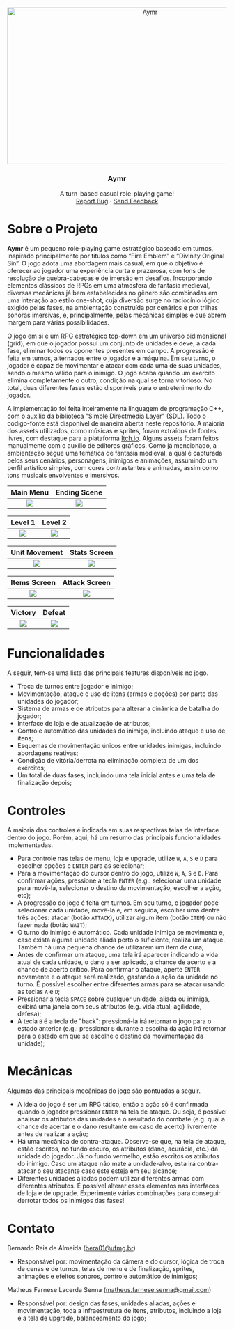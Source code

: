<!-- LOGO -->
<br />
<p align="center">
  <a href="https://github.com/bereis01/DJD_TP/blob/main/README.md">
    <img src="./Docs/aymr_logo.png" alt="Aymr" width="640" height="360">
  </a>

  <h3 align="center"><strong>Aymr</strong></h3>
  <p align="center">
    A turn-based casual role-playing game!
    <br />
    <a href="https://github.com/bereis01/DJD_TP/issues">Report Bug</a>
    ·
    <a href="#contact">Send Feedback</a>
  </p>
</p>

<!-- DESCRIPTION -->
# Sobre o Projeto
**Aymr** é um pequeno role-playing game estratégico baseado em turnos, inspirado principalmente por títulos como “Fire Emblem” e “Divinity Original Sin”. O jogo adota uma abordagem mais casual, em que o objetivo é oferecer ao jogador uma experiência curta e prazerosa, com tons de resolução de quebra-cabeças e de imersão em desafios. Incorporando elementos clássicos de RPGs em uma atmosfera de fantasia medieval, diversas mecânicas já bem estabelecidas no gênero são combinadas em uma interação ao estilo one-shot, cuja diversão surge no raciocínio lógico exigido pelas fases, na ambientação construída por cenários e por trilhas sonoras imersivas, e, principalmente, pelas mecânicas simples e que abrem margem para várias possibilidades.

O jogo em si é um RPG estratégico top-down em um universo bidimensional (grid), em que o jogador possui um conjunto de unidades e deve, a cada fase, eliminar todos os oponentes presentes em campo. A progressão é feita em turnos, alternados entre o jogador e a máquina. Em seu turno, o jogador é capaz de movimentar e atacar com cada uma de suas unidades, sendo o mesmo válido para o inimigo. O jogo acaba quando um exército elimina completamente o outro, condição na qual se torna vitorioso. No total, duas diferentes fases estão disponíveis para o entretenimento do jogador.

A implementação foi feita inteiramente na linguagem de programação C++, com o auxílio da biblioteca "Simple Directmedia Layer" (SDL). Todo o código-fonte está disponível de maneira aberta neste repositório. A maioria dos assets utilizados, como músicas e sprites, foram extraídos de fontes livres, com destaque para a plataforma <a href="https://itch.io/">Itch.io</a>. Alguns assets foram feitos manualmente com o auxílio de editores gráficos. Como já mencionado, a ambientação segue uma temática de fantasia medieval, a qual é capturada pelos seus cenários, personagens, inimigos e animações, assumindo um perfil artístico simples, com cores contrastantes e animadas, assim como tons musicais envolventes e imersivos.

Main Menu                  |  Ending Scene
:-------------------------:|:-------------------------:
![](./Docs/Title.png)  |  ![](./Docs/End.png)

Level 1                    |  Level 2
:-------------------------:|:-------------------------:
![](./Docs/Level1.png)  |  ![](./Docs/Level2.png)

Unit Movement              |  Stats Screen
:-------------------------:|:-------------------------:
![](./Docs/Movement.png)  |  ![](./Docs/Stats.png)

Items Screen               |  Attack Screen
:-------------------------:|:-------------------------:
![](./Docs/ItemsMenu.png)  |  ![](./Docs/AttackMenu.png)

Victory                    |  Defeat
:-------------------------:|:-------------------------:
![](./Docs/Victory.png)  |  ![](./Docs/Defeat.png)

<!-- FUNCTIONALITIES -->
# Funcionalidades
A seguir, tem-se uma lista das principais features disponíveis no jogo.

- Troca de turnos entre jogador e inimigo;
- Movimentação, ataque e uso de itens (armas e poções) por parte das unidades do jogador;
- Sistema de armas e de atributos para alterar a dinâmica de batalha do jogador;
- Interface de loja e de atualização de atributos;
- Controle automático das unidades do inimigo, incluindo ataque e uso de itens;
- Esquemas de movimentação únicos entre unidades inimigas, incluindo abordagens reativas;
- Condição de vitória/derrota na eliminação completa de um dos exércitos;
- Um total de duas fases, incluindo uma tela inicial antes e uma tela de finalização depois;

<!-- CONTROLS -->
# Controles
A maioria dos controles é indicada em suas respectivas telas de interface dentro do jogo. Porém, aqui, há um resumo das principais funcionalidades implementadas.

- Para controle nas telas de menu, loja e upgrade, utilize ```W```, ```A```, ```S``` e ```D``` para escolher opções e ```ENTER``` para as selecionar;
- Para a movimentação do cursor dentro do jogo, utilize ```W```, ```A```, ```S``` e ```D```. Para confirmar ações, pressione a tecla ```ENTER``` (e.g.: selecionar uma unidade para movê-la, selecionar o destino da movimentação, escolher a ação, etc);
- A progressão do jogo é feita em turnos. Em seu turno, o jogador pode selecionar cada unidade, movê-la e, em seguida, escolher uma dentre três ações: atacar (botão ```ATTACK```), utilizar algum item (botão ```ITEM```) ou não fazer nada (botão ```WAIT```);
- O turno do inimigo é automático. Cada unidade inimiga se movimenta e, caso exista alguma unidade aliada perto o suficiente, realiza um ataque. Também há uma pequena chance de utilizarem um item de cura;
- Antes de confirmar um ataque, uma tela irá aparecer indicando a vida atual de cada unidade, o dano a ser aplicado, a chance de acerto e a chance de acerto crítico. Para confirmar o ataque, aperte ```ENTER``` novamente e o ataque será realizado, gastando a ação da unidade no turno. É possível escolher entre diferentes armas para se atacar usando as teclas ```A``` e ```D```;
- Pressionar a tecla ```SPACE``` sobre qualquer unidade, aliada ou inimiga, exibirá uma janela com seus atributos (e.g. vida atual, agilidade, defesa);
- A tecla ```B``` é a tecla de "back": pressioná-la irá retornar o jogo para o estado anterior (e.g.: pressionar ```B``` durante a escolha da ação irá retornar para o estado em que se escolhe o destino da movimentação da unidade);

<!-- MECHANICS -->
# Mecânicas
Algumas das principais mecânicas do jogo são pontuadas a seguir.

- A ideia do jogo é ser um RPG tático, então a ação só é confirmada quando o jogador pressionar ```ENTER``` na tela de ataque. Ou seja, é possível analisar os atributos das unidades e o resultado do combate (e.g. qual a chance de acertar e o dano resultante em caso de acerto) livremente antes de realizar a ação;
- Há uma mecânica de contra-ataque. Observa-se que, na tela de ataque, estão escritos, no fundo escuro, os atributos (dano, acurácia, etc.) da unidade do jogador. Já no fundo vermelho, estão escritos os atributos do inimigo. Caso um ataque não mate a unidade-alvo, esta irá contra-atacar o seu atacante caso este esteja em seu alcance;
- Diferentes unidades aliadas podem utilizar diferentes armas com diferentes atributos. É possível alterar esses elementos nas interfaces de loja e de upgrade. Experimente várias combinações para conseguir derrotar todos os inimigos das fases!

<!-- CONTACT -->
# Contato
Bernardo Reis de Almeida (bera01@ufmg.br)
- Responsável por: movimentação da câmera e do cursor, lógica de troca de cenas e de turnos, telas de menu e de finalização, sprites, animações e efeitos sonoros, controle automático de inimigos;

Matheus Farnese Lacerda Senna (matheus.farnese.senna@gmail.com)
- Responsável por: design das fases, unidades aliadas, ações e movimentação, toda a infraestrutura de itens, atributos, incluindo a loja e a tela de upgrade, balanceamento do jogo;
